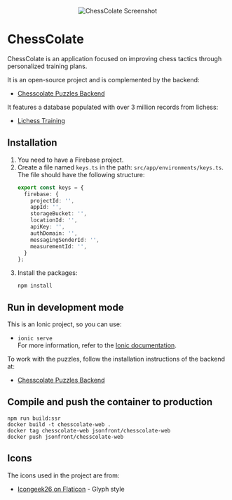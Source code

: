 <p align="center">
  <img src="https://github.com/json-alzate/ChessColate/blob/master/docs/images/chesscolate.com_puzzles_training-menu.png" alt="ChessColate Screenshot">
</p>

# ChessColate

ChessColate is an application focused on improving chess tactics through personalized training plans.

It is an open-source project and is complemented by the backend:
- [Chesscolate Puzzles Backend](https://github.com/json-alzate/Chesscolate-puzzles-backend)

It features a database populated with over 3 million records from lichess:
- [Lichess Training](https://lichess.org/training)

## Installation

1. You need to have a Firebase project.
2. Create a file named `keys.ts` in the path: `src/app/environments/keys.ts`. The file should have the following structure:
    ```typescript
    export const keys = {
      firebase: {
        projectId: '',
        appId: '',
        storageBucket: '',
        locationId: '',
        apiKey: '',
        authDomain: '',
        messagingSenderId: '',
        measurementId: '',
      }
    };
    ```
3. Install the packages:
    ```
    npm install
    ```

## Run in development mode

This is an Ionic project, so you can use:
- `ionic serve`  
  For more information, refer to the [Ionic documentation](https://ionicframework.com/docs/).

To work with the puzzles, follow the installation instructions of the backend at:
- [Chesscolate Puzzles Backend](https://github.com/json-alzate/Chesscolate-puzzles-backend)

## Compile and push the container to production

```
npm run build:ssr
docker build -t chesscolate-web .
docker tag chesscolate-web jsonfront/chesscolate-web
docker push jsonfront/chesscolate-web
```

## Icons

The icons used in the project are from:
- [Icongeek26 on Flaticon](https://www.flaticon.com/authors/icongeek26) - Glyph style


